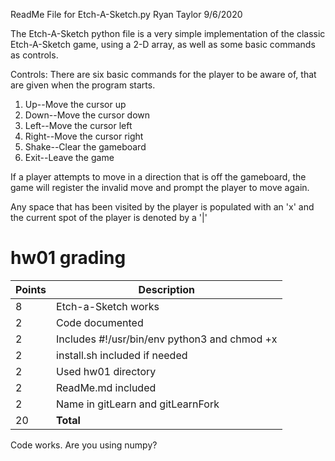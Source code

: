 ReadMe File for Etch-A-Sketch.py
Ryan Taylor
9/6/2020

The Etch-A-Sketch python file is a very simple implementation of the classic Etch-A-Sketch game, using a 2-D array, as well as 
some basic commands as controls. 

Controls:
There are six basic commands for the player to be aware of, that are given when the program starts. 
1. Up--Move the cursor up
2. Down--Move the cursor down
3. Left--Move the cursor left
4. Right--Move the cursor right
5. Shake--Clear the gameboard
6. Exit--Leave the game

If a player attempts to move in a direction that is off the gameboard, the game will register the invalid move and prompt
the player to move again. 

Any space that has been visited by the player is populated with an 'x' and the current spot of the player is denoted by a '|'

# hw01 grading

| Points      | Description |
| ----------- | ----------- |
|  8 | Etch-a-Sketch works
|  2 | Code documented
|  2 | Includes #!/usr/bin/env python3 and chmod +x
|  2 | install.sh included if needed
|  2 | Used hw01 directory
|  2 | ReadMe.md included
|  2 | Name in gitLearn and gitLearnFork
| 20 | **Total**

Code works.  Are you using numpy?
